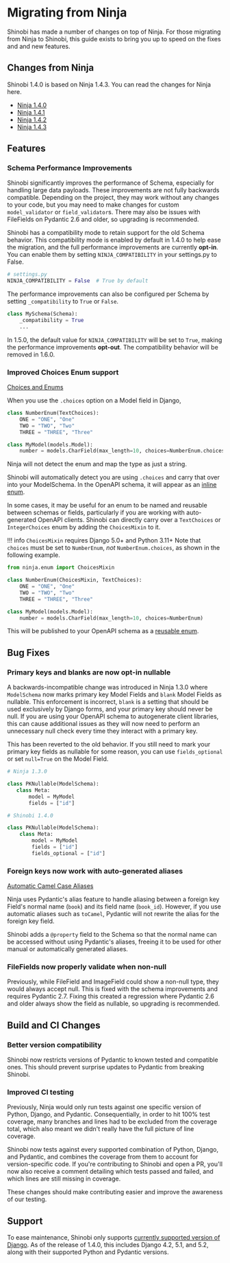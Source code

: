 # Migrating from Ninja

Shinobi has made a number of changes on top of Ninja. For those migrating from 
Ninja to Shinobi, this guide exists to bring you up to speed on the fixes and 
and new features.

## Changes from Ninja

Shinobi 1.4.0 is based on Ninja 1.4.3. You can read the changes for Ninja here.

- [Ninja 1.4.0](https://github.com/vitalik/django-ninja/releases/tag/v1.4.0)
- [Ninja 1.4.1](https://github.com/vitalik/django-ninja/releases/tag/v1.4.1)
- [Ninja 1.4.2](https://github.com/vitalik/django-ninja/releases/tag/v1.4.2)
- [Ninja 1.4.3](https://github.com/vitalik/django-ninja/releases/tag/v1.4.3)

## Features

### Schema Performance Improvements

Shinobi significantly improves the performance of Schema, especially for handling large data payloads. 
These improvements are not fully backwards compatible. Depending on the project, 
they may work without any changes to your code, but you may need to make changes for 
custom `model_validator` or `field_validator`s. There may also be issues with FileFields on Pydantic 2.6 
and older, so upgrading is recommended.

Shinobi has a compatibility mode to retain support for the old Schema behavior. This compatibility mode is 
enabled by default in 1.4.0 to help ease the migration, and the full performance improvements are currently **opt-in**. 
You can enable them by setting `NINJA_COMPATIBILITY` in your settings.py to False.

```python
# settings.py
NINJA_COMPATIBILITY = False  # True by default
```

The performance improvements can also be configured per Schema by setting `_compatibility` to `True` or `False`.

```python
class MySchema(Schema):
    _compatibility = True
    ...
```

In 1.5.0, the default value for `NINJA_COMPATIBILITY` will be set to `True`, making the performance improvements 
**opt-out**. The compatibility behavior will be removed in 1.6.0.

### Improved Choices Enum support

[Choices and Enums](/django-shinobi/guides/response/django-pydantic/#choices-and-enums)

When you use the `.choices` option on a Model field in Django,

```python
class NumberEnum(TextChoices):
    ONE = "ONE", "One"
    TWO = "TWO", "Two"
    THREE = "THREE", "Three"

class MyModel(models.Model):
    number = models.CharField(max_length=10, choices=NumberEnum.choices)
```

Ninja will not detect the enum and map the type as just a string.

Shinobi will automatically detect you are using `.choices` and carry that over into your ModelSchema. In the 
OpenAPI schema, it will appear as an [inline enum](https://swagger.io/docs/specification/v3_0/data-models/enums/).

In some cases, it may be useful for an enum to be named and reusable between schemas or fields, particularly if you are 
working with auto-generated OpenAPI clients. Shinobi can directly carry over a `TextChoices` or `IntegerChoices` enum 
by adding the `ChoicesMixin` to it.

!!! info
    `ChoicesMixin` requires Django 5.0+ and Python 3.11+
    Note that `choices` must be set to `NumberEnum`, *not* `NumberEnum.choices`, as shown in the
    following example.

```python
from ninja.enum import ChoicesMixin

class NumberEnum(ChoicesMixin, TextChoices):
    ONE = "ONE", "One"
    TWO = "TWO", "Two"
    THREE = "THREE", "Three"

class MyModel(models.Model):
    number = models.CharField(max_length=10, choices=NumberEnum)
```

This will be published to your OpenAPI schema as a [reusable enum](https://swagger.io/docs/specification/v3_0/data-models/enums/#reusable-enums).


## Bug Fixes

### Primary keys and blanks are now opt-in nullable

A backwards-incompatible change was introduced in Ninja 1.3.0 where `ModelSchema` now 
marks primary key Model Fields and `blank` Model Fields as nullable. This enforcement is 
incorrect, `blank` is a setting that should be used exclusively by Django forms, and 
your primary key should never be null. If you are using your OpenAPI schema to autogenerate 
client libraries, this can cause additional issues as they will now need to perform an 
unnecessary null check every time they interact with a primary key.

This has been reverted to the old behavior. If you still need to mark your primary key 
fields as nullable for some reason, you can use `fields_optional` or set `null=True` 
on the Model Field.

```python
# Ninja 1.3.0

class PKNullable(ModelSchema):
   class Meta:
       model = MyModel
       fields = ["id"]

# Shinobi 1.4.0

class PKNullable(ModelSchema):
    class Meta:
        model = MyModel
        fields = ["id"]
        fields_optional = ["id"]

```


### Foreign keys now work with auto-generated aliases

[Automatic Camel Case Aliases](/django-shinobi/guides/response/config-pydantic/#automatic-camel-case-aliases)

Ninja uses Pydantic's alias feature to handle aliasing between a foreign key Field's 
normal name (`book`) and its field name (`book_id`). However, if you use automatic aliases 
such as `toCamel`, Pydantic will not rewrite the alias for the foreign key field.

Shinobi adds a `@property` field to the Schema so that the normal name can be accessed without 
using Pydantic's aliases, freeing it to be used for other manual or automatically generated aliases.


### FileFields now properly validate when non-null

Previously, while FileField and ImageField could show a non-null type, they would always accept 
null. This is fixed with the schema improvements and requires Pydantic 2.7.
Fixing this created a regression where Pydantic 2.6 and older 
always show the field as nullable, so upgrading is recommended.


## Build and CI Changes

### Better version compatibility

Shinobi now restricts versions of Pydantic to known tested and compatible ones. This should 
prevent surprise updates to Pydantic from breaking Shinobi.

### Improved CI testing

Previously, Ninja would only run tests against one specific version of Python, Django, and Pydantic. 
Consequentially, in order to hit 100% test coverage, many branches and lines had to be excluded from the 
coverage total, which also meant we didn't really have the full picture of line coverage. 

Shinobi now tests against every supported combination of Python, Django, and Pydantic, and combines 
the coverage from them to account for version-specific code. If you're contributing to Shinobi and 
open a PR, you'll now also receive a comment detailing which tests passed and failed, and which lines 
are still missing in coverage. 

These changes should make contributing easier and improve the awareness of our testing.


## Support

To ease maintenance, Shinobi only supports [currently supported version of Django](https://www.djangoproject.com/download/#supported-versions).
As of the release of 1.4.0, this includes Django 4.2, 5.1, and 5.2, along with their supported Python and Pydantic versions.
